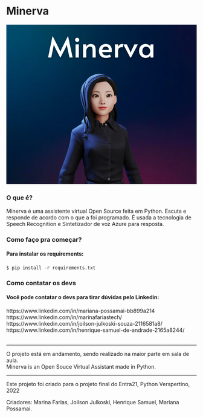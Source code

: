 # Minerva


<img src="Minerva.png">
<h3>O que é?</h3>
Minerva é uma assistente virtual Open Source feita em Python. Escuta e responde de acordo com o que a foi programado. É usada a tecnologia de Speech Recognition e Sintetizador de voz Azure para resposta. 

<h3>Como faço pra começar?</h3>
<h4>Para instalar os requirements:</h4>
<code>$ pip install -r requirements.txt</code>

<h3>Como contatar os devs</h3>
<h4>Você pode contatar o devs para tirar dúvidas pelo Linkedin:</h4>
https://www.linkedin.com/in/mariana-possamai-bb899a214<br>
https://www.linkedin.com/in/marinafariastech/<br>
https://www.linkedin.com/in/joilson-julkoski-souza-2116581a8/<br>
https://www.linkedin.com/in/henrique-samuel-de-andrade-2165a8244/<br>

<br>

<hr>
O projeto está em andamento, sendo realizado na maior parte em sala de aula.<br>
Minerva is an Open Souce Virtual Assistant made in Python.

<hr>
Este projeto foi criado para o projeto final do Entra21, Python Verspertino, 2022

Criadores: Marina Farias, Joilson Julkoski, Henrique Samuel, Mariana Possamai.
